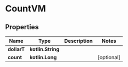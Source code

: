 
# CountVM

## Properties
Name | Type | Description | Notes
------------ | ------------- | ------------- | -------------
**dollarT** | **kotlin.String** |  | 
**count** | **kotlin.Long** |  |  [optional]



